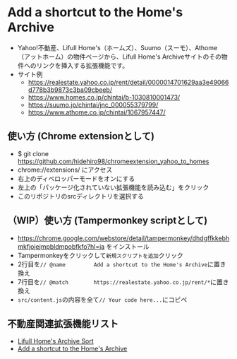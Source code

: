 # Add a shortcut to the Home's Archive
- Yahoo!不動産、Lifull Home's（ホームズ）、Suumo（スーモ）、Athome（アットホーム）の物件ページから、Lifull Home's Archiveサイトのその物件へのリンクを挿入する拡張機能です。
- サイト例
  - https://realestate.yahoo.co.jp/rent/detail/0000014701629aa3e49066d778b3b9873c3ba09cbeeb/
  - https://www.homes.co.jp/chintai/b-1030810001473/
  - https://suumo.jp/chintai/jnc_000055379799/
  - https://www.athome.co.jp/chintai/1067957447/

## 使い方 (Chrome extensionとして)
- $ git clone https://github.com/hidehiro98/chromeextension_yahoo_to_homes
- chrome://extensions/ にアクセス
- 右上のディベロッパーモードをオンにする
- 左上の「パッケージ化されていない拡張機能を読み込む」をクリック
- このリポジトリのsrcディレクトリを選択する

## （WIP）使い方 (Tampermonkey scriptとして)
- https://chrome.google.com/webstore/detail/tampermonkey/dhdgffkkebhmkfjojejmpbldmpobfkfo?hl=ja をインストール
- Tampermonkeyをクリックして`新規スクリプトを追加`クリック
- 2行目を`// @name         Add a shortcut to the Home's Archive`に置き換え
- 7行目を`// @match        https://realestate.yahoo.co.jp/rent/*`に置き換え
- `src/content.js`の内容を全て`// Your code here...`にコピペ

## 不動産関連拡張機能リスト
- [Lifull Home's Archive Sort](https://github.com/hidehiro98/chromeextension_lifull_homes_archive)
- [Add a shortcut to the Home's Archive](https://github.com/hidehiro98/chromeextension_addlink_to_homesarchive)
